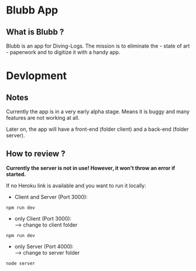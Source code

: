 # Blubb App

## What is Blubb ?

Blubb is an app for Diving-Logs.
The mission is to eliminate the - state of art - paperwork and to digitize it with a handy app.

# Devlopment

## Notes

Currently the app is in a very early alpha stage. Means it is buggy and many features are not working at all.

Later on, the app will have a front-end (folder client) and a back-end (folder server).

## How to review ?

**Currently the server is not in use! However, it won't throw an error if started.**

If no Heroku link is available and you want to run it locally:

- Client and Server (Port 3000): <br>

```
npm run dev
```

- only Client (Port 3000): <br>
  --> change to client folder

```
npm run dev
```

- only Server (Port 4000): <br>
  --> change to server folder

```
node server
```
